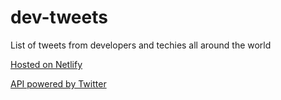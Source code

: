 # dev-tweets
List of tweets from developers and techies all around the world


[Hosted on Netlify](https://dev-tweets.netlify.com)

[API powered by Twitter](https://developer.twitter.com/docs)
